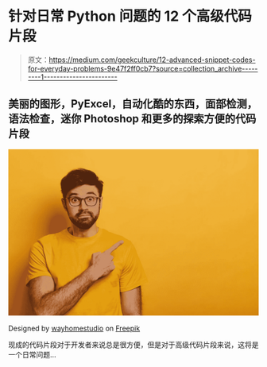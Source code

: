 # 针对日常 Python 问题的 12 个高级代码片段

> 原文：<https://medium.com/geekculture/12-advanced-snippet-codes-for-everyday-problems-9e47f2ff0cb7?source=collection_archive---------1----------------------->

## 美丽的图形，PyExcel，自动化酷的东西，面部检测，语法检查，迷你 Photoshop 和更多的探索方便的代码片段

![](img/fbffbb7e516f64b69cd40987e39d837f.png)

Designed by [wayhomestudio](https://www.freepik.com/wayhomestudio) on [Freepik](https://www.freepik.com/)

现成的代码片段对于开发者来说总是很方便，但是对于高级代码片段来说，这将是一个日常问题…